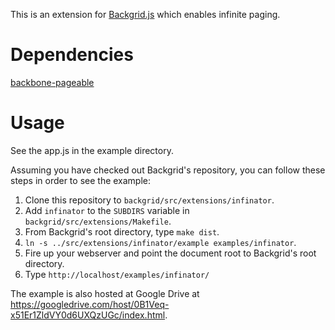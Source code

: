 This is an extension for [Backgrid.js](http://wyuenho.github.com/backgrid) which
enables infinite paging.

Dependencies
============

[backbone-pageable](http://github.com/wyuenho/backbone-pageable/)

Usage
=====

See the app.js in the example directory.

Assuming you have checked out Backgrid's repository, you can follow these steps in order to see the example:

1. Clone this repository to `backgrid/src/extensions/infinator`.
2. Add `infinator` to the `SUBDIRS` variable in `backgrid/src/extensions/Makefile`.
3. From Backgrid's root directory, type `make dist`.
4. `ln -s ../src/extensions/infinator/example examples/infinator`.
5. Fire up your webserver and point the document root to Backgrid's root directory.
6. Type `http://localhost/examples/infinator/`

The example is also hosted at Google Drive at https://googledrive.com/host/0B1Veq-x51Er1ZldVY0d6UXQzUGc/index.html.
